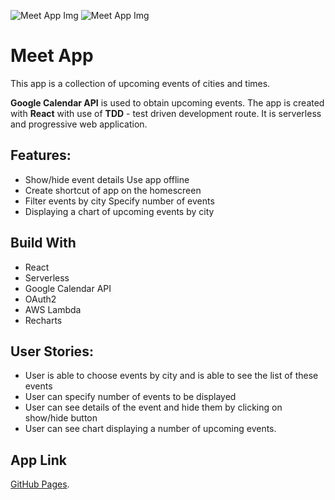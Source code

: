 ![Meet App Img](https://user-images.githubusercontent.com/82170643/162518778-03c10858-9c99-4406-9106-faeebffa1f99.PNG)
![Meet App Img](https://user-images.githubusercontent.com/82170643/162518778-03c10858-9c99-4406-9106-faeebffa1f99.PNG)

# Meet App
This app  is a collection of upcoming events of cities and times.

**Google Calendar API** is used to obtain upcoming events. The app is created with **React** with use of **TDD** - test driven development route.
It is serverless and progressive web application.

## Features:
- Show/hide event details Use app offline
- Create shortcut of app on the homescreen
- Filter events by city Specify number of events
- Displaying a chart of upcoming events by city

## Build With
- React
- Serverless
- Google Calendar API
- OAuth2
- AWS Lambda
- Recharts

## User Stories:

- User is able to choose events by city and is able to see the list of these events
- User can specify number of events to be displayed
- User can see details of the event and hide them by clicking on show/hide button
- User can see chart displaying a number of upcoming events.

## App Link

[GitHub Pages](https://mishelle23.github.io/meet/).

